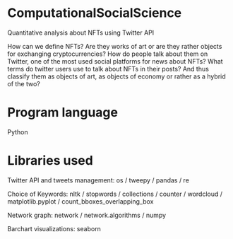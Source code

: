 # ComputationalSocialScience
Quantitative analysis about NFTs using Twitter API

How can we define NFTs? 
Are they works of art or are they rather objects for exchanging cryptocurrencies?
How do people talk about them on Twitter, one of the most used social platforms for news about NFTs? 
What terms do twitter users use to talk about NFTs in their posts? And thus classify them as objects of art, as objects of economy or rather as a hybrid of the two?

# Program language
Python

# Libraries used
Twitter API and tweets management: os / tweepy / pandas / re

Choice of Keywords: nltk / stopwords / collections / counter / wordcloud / matplotlib.pyplot / count_bboxes_overlapping_box
  
Network graph: network / network.algorithms / numpy
  
Barchart visualizations: seaborn

